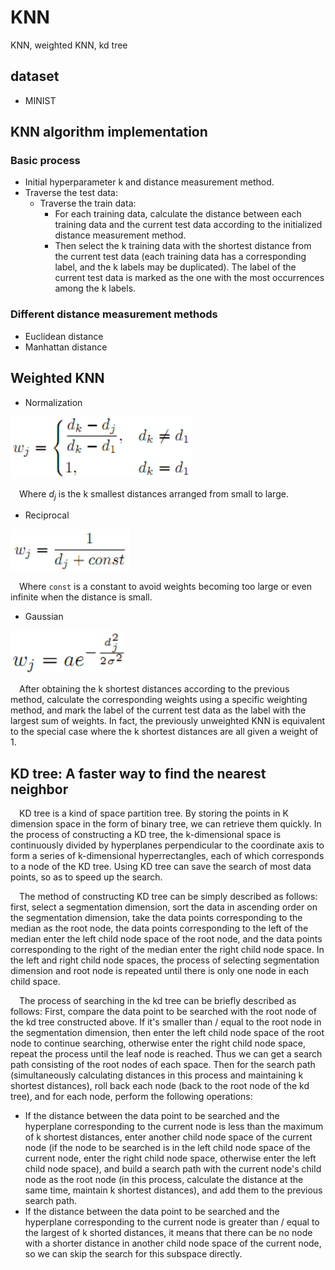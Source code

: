 # KNN
KNN,  weighted KNN, kd tree

## dataset
* MINIST

## KNN algorithm implementation

### Basic process
* Initial hyperparameter k and distance measurement method.
* Traverse the test data:
  * Traverse the train data:
    * For each training data, calculate the distance between each training data and the current test data according to the initialized distance measurement method.
    * Then select the k training data with the shortest distance from the current test data (each training data has a corresponding label, and the k labels may be duplicated). The label of the current test data is marked as the one with the most occurrences among the k labels.

### Different distance measurement methods

* Euclidean distance
* Manhattan distance

## Weighted KNN
* Normalization

![Image](Normalization.png)

&emsp;Where $d_{j}$ is the k smallest distances arranged from small to large.

* Reciprocal

![Image](Reciprocal.png)

&emsp;Where ``const`` is a constant to avoid weights becoming too large or even infinite when the distance is small.

* Gaussian

![Image](Gaussian.png)

&emsp;After obtaining the k shortest distances according to the previous method, calculate the corresponding weights using a specific weighting method, and mark the label of the current test data as the label with the largest sum of weights. In fact, the previously unweighted KNN is equivalent to the special case where the k shortest distances are all given a weight of 1.

## KD tree: A faster way to find the nearest neighbor

&emsp;KD tree is a kind of space partition tree. By storing the points in K dimension space in the form of binary tree, we can retrieve them quickly. In the process of constructing a KD tree, the k-dimensional space is continuously divided by hyperplanes perpendicular to the coordinate axis to form a series of k-dimensional hyperrectangles, each of which corresponds to a node of the KD tree. Using KD tree can save the search of most data points, so as to speed up the search.

&emsp;The method of constructing KD tree can be simply described as follows: first, select a segmentation dimension, sort the data in ascending order on the segmentation dimension, take the data points corresponding to the median as the root node, the data points corresponding to the left of the median enter the left child node space of the root node, and the data points corresponding to the right of the median enter the right child node space. In the left and right child node spaces, the process of selecting segmentation dimension and root node is repeated until there is only one node in each child space.

&emsp;The process of searching in the kd tree can be briefly described as follows: First, compare the data point to be searched with the root node of the kd tree constructed above. If it's smaller than / equal to the root node in the segmentation dimension, then enter the left child node space of the root node to continue searching, otherwise enter the right child node space, repeat the process until the leaf node is reached. Thus we can get a search path consisting of the root nodes of each space. Then for the search path (simultaneously calculating distances in this process and maintaining k shortest distances), roll back each node (back to the root node of the kd tree), and for each node, perform the following operations:
* If the distance between the data point to be searched and the hyperplane corresponding to the current node is less than the maximum of k shortest distances, enter another child node space of the current node (if the node to be searched is in the left child node space of the current node, enter the right child node space, otherwise enter the left child node space), and build a search path with the current node's child node as the root node (in this process, calculate the distance at the same time, maintain k shortest distances), and add them to the previous search path.
* If the distance between the data point to be searched and the hyperplane corresponding to the current node is greater than / equal to the largest of k shorted distances, it means that there can be no node with a shorter distance in another child node space of the current node, so we can skip the search for this subspace directly.
